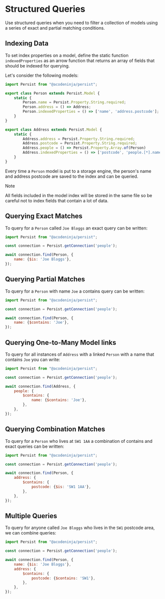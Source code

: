 # Structured Queries

Use structured queries when you need to filter a collection of models using a series of exact and partial matching conditions.

## Indexing Data

To set index properties on a model, define the static function `indexedProperties` as an arrow function that returns an array of fields that should be indexed for querying.

Let's consider the following models:

```javascript
import Persist from "@acodeninja/persist";

export class Person extends Persist.Model {
    static {
        Person.name = Persist.Property.String.required;
        Person.address = () => Address;
        Person.indexedProperties = () => ['name', 'address.postcode'];
    }
}

export class Address extends Persist.Model {
    static {
        Address.address = Persist.Property.String.required;
        Address.postcode = Persist.Property.String.required;
        Address.people = () => Persist.Property.Array.of(Person)
        Address.indexedProperties = () => ['postcode', 'people.[*].name'];
    }
}
```

Every time a `Person` model is put to a storage engine, the person's name and address postcode are saved to the index and can be queried.

> [!NOTE]
> All fields included in the model index will be stored in the same file so be careful not to index fields that contain a lot of data.

## Querying Exact Matches

To query for a `Person` called `Joe Bloggs` an exact query can be written:

```javascript
import Persist from "@acodeninja/persist";

const connection = Persist.getConnection('people');

await connection.find(Person, {
    name: {$is: 'Joe Bloggs'},
});
```

## Querying Partial Matches

To query for a `Person` with name `Joe` a contains query can be written:

```javascript
import Persist from "@acodeninja/persist";

const connection = Persist.getConnection('people');

await connection.find(Person, {
    name: {$contains: 'Joe'},
});
```

## Querying One-to-Many Model links

To query for all instances of `Address` with a linked `Person` with a name that contains `Joe` you can write:

```javascript
import Persist from "@acodeninja/persist";

const connection = Persist.getConnection('people');

await connection.find(Address, {
    people: {
        $contains: {
            name: {$contains: 'Joe'},
        },
    },
});
```

## Querying Combination Matches

To query for a `Person` who lives at `SW1 1AA` a combination of contains and exact queries can be written:

```javascript
import Persist from "@acodeninja/persist";

const connection = Persist.getConnection('people');

await connection.find(Person, {
    address: {
        $contains: {
            postcode: {$is: 'SW1 1AA'},
        },
    },
});
```

## Multiple Queries

To query for anyone called `Joe Bloggs` who lives in the `SW1` postcode area, we can combine queries:

```javascript
import Persist from "@acodeninja/persist";

const connection = Persist.getConnection('people');

await connection.find(Person, {
    name: {$is: 'Joe Bloggs'},
    address: {
        $contains: {
            postcode: {$contains: 'SW1'},
        },
    },
});
```
